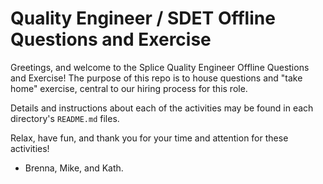 # Quality Engineer / SDET Offline Questions and Exercise

Greetings, and welcome to the Splice Quality Engineer Offline Questions and Exercise! The purpose of this repo is to house questions and "take home" exercise, central to our hiring process for this role. 

Details and instructions about each of the activities may be found in each directory's `README.md` files.

Relax, have fun, and thank you for your time and attention for these activities!

- Brenna, Mike, and Kath.
